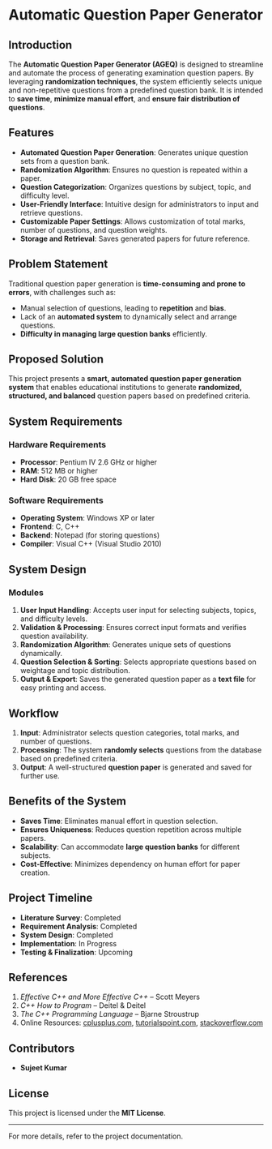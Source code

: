 # Automatic Question Paper Generator

## Introduction  
The **Automatic Question Paper Generator (AGEQ)** is designed to streamline and automate the process of generating examination question papers. By leveraging **randomization techniques**, the system efficiently selects unique and non-repetitive questions from a predefined question bank. It is intended to **save time**, **minimize manual effort**, and **ensure fair distribution of questions**.

## Features  
- **Automated Question Paper Generation**: Generates unique question sets from a question bank.  
- **Randomization Algorithm**: Ensures no question is repeated within a paper.  
- **Question Categorization**: Organizes questions by subject, topic, and difficulty level.  
- **User-Friendly Interface**: Intuitive design for administrators to input and retrieve questions.  
- **Customizable Paper Settings**: Allows customization of total marks, number of questions, and question weights.  
- **Storage and Retrieval**: Saves generated papers for future reference.  

## Problem Statement  
Traditional question paper generation is **time-consuming and prone to errors**, with challenges such as:  
- Manual selection of questions, leading to **repetition** and **bias**.  
- Lack of an **automated system** to dynamically select and arrange questions.  
- **Difficulty in managing large question banks** efficiently.  

## Proposed Solution  
This project presents a **smart, automated question paper generation system** that enables educational institutions to generate **randomized, structured, and balanced** question papers based on predefined criteria.  

## System Requirements  

### **Hardware Requirements**  
- **Processor**: Pentium IV 2.6 GHz or higher  
- **RAM**: 512 MB or higher  
- **Hard Disk**: 20 GB free space  

### **Software Requirements**  
- **Operating System**: Windows XP or later  
- **Frontend**: C, C++  
- **Backend**: Notepad (for storing questions)  
- **Compiler**: Visual C++ (Visual Studio 2010)  

## System Design  

### **Modules**  
1. **User Input Handling**: Accepts user input for selecting subjects, topics, and difficulty levels.  
2. **Validation & Processing**: Ensures correct input formats and verifies question availability.  
3. **Randomization Algorithm**: Generates unique sets of questions dynamically.  
4. **Question Selection & Sorting**: Selects appropriate questions based on weightage and topic distribution.  
5. **Output & Export**: Saves the generated question paper as a **text file** for easy printing and access.  

## Workflow  
1. **Input**: Administrator selects question categories, total marks, and number of questions.  
2. **Processing**: The system **randomly selects** questions from the database based on predefined criteria.  
3. **Output**: A well-structured **question paper** is generated and saved for further use.  

## Benefits of the System  
- **Saves Time**: Eliminates manual effort in question selection.  
- **Ensures Uniqueness**: Reduces question repetition across multiple papers.  
- **Scalability**: Can accommodate **large question banks** for different subjects.  
- **Cost-Effective**: Minimizes dependency on human effort for paper creation.  

## Project Timeline  
- **Literature Survey**: Completed  
- **Requirement Analysis**: Completed  
- **System Design**: Completed  
- **Implementation**: In Progress  
- **Testing & Finalization**: Upcoming  

## References  
1. *Effective C++ and More Effective C++* – Scott Meyers  
2. *C++ How to Program* – Deitel & Deitel  
3. *The C++ Programming Language* – Bjarne Stroustrup  
4. Online Resources: [cplusplus.com](https://www.cplusplus.com), [tutorialspoint.com](https://www.tutorialspoint.com), [stackoverflow.com](https://stackoverflow.com)  

## Contributors  
- **Sujeet Kumar**

## License  
This project is licensed under the **MIT License**.  

---

For more details, refer to the project documentation.
